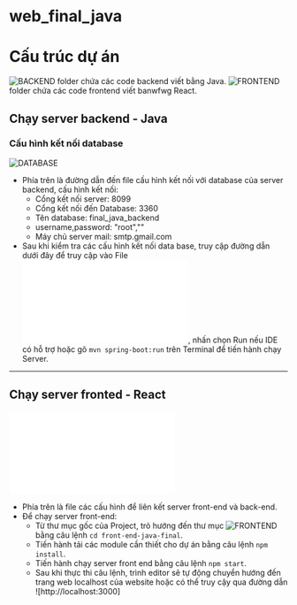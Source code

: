 # web_final_java
# Cấu trúc dự án
![BACKEND](./Backend/) folder chứa các code backend viết bằng Java.
![FRONTEND](./front-end-java-final/) folder chứa các code frontend viết banwfwg React.
## Chạy server backend - Java
### Cấu hình kết nối database
![DATABASE](./Backend/src/main/resources/application.yml)
- Phía trên là đường dẫn đến file cấu hình kết nối với database của server backend, cấu hình kết nối:
    + Cổng kết nối server: 8099
    + Cổng kết nối đến Database: 3360
    + Tên database: final_java_backend
    + username,password: "root",""
    + Máy chủ server mail: smtp.gmail.com
- Sau khi kiểm tra các cấu hình kết nối data base, truy cập đường dẫn dưới đây để truy cập vào File ![App.java](./Backend/src/main/java/com/example/backend/App.java), nhấn chọn Run nếu IDE có hỗ trợ hoặc gõ ```mvn spring-boot:run``` trên Terminal để tiến hành chạy Server.
***
## Chạy server fronted - React
![DBCONNECT CONFIG](./front-end-java-final/src/services/index.js)
- Phía trên là file các cấu hình để liên kết server front-end và back-end.
- Để chạy server front-end:
    + Từ thư mục gốc của Project, trỏ hướng đến thư mục ![FRONTEND](./front-end-java-final/) bằng câu lệnh ```cd front-end-java-final```.
    + Tiến hành tải các module cần thiết cho dự án bằng câu lệnh ```npm install```.
    + Tiến hành chạy server front end bằng câu lệnh ```npm start```.
    + Sau khi thực thi câu lệnh, trình editor sẽ tự động chuyển hướng đến trang web localhost của website hoặc có thể truy cậy qua đường dẫn ![http://localhost:3000]